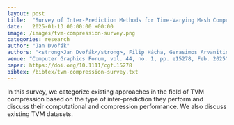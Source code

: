 ```yaml
---
layout: post
title:  "Survey of Inter-Prediction Methods for Time-Varying Mesh Compression"
date:   2025-01-13 00:00:00 +00:00
image: /images/tvm-compression-survey.png
categories: research
author: "Jan Dvořák"
authors: "<strong>Jan Dvořák</strong>, Filip Hácha, Gerasimos Arvanitis, David Podgorelec, Konstantinos Moustakas, Libor Váša"
venue: "Computer Graphics Forum, vol. 44, no. 1, pp. e15278, Feb. 2025"
paper: https://doi.org/10.1111/cgf.15278
bibtex: /bibtex/tvm-compression-survey.txt
---
```

In this survey, we categorize existing approaches in the field of TVM compression based on the type of inter-prediction they perform and discuss their computational and compression performance. We also discuss existing TVM datasets.
